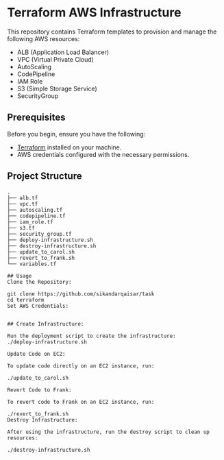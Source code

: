 # Terraform AWS Infrastructure

This repository contains Terraform templates to provision and manage the following AWS resources:

- ALB (Application Load Balancer)
- VPC (Virtual Private Cloud)
- AutoScaling
- CodePipeline
- IAM Role
- S3 (Simple Storage Service)
- SecurityGroup

## Prerequisites

Before you begin, ensure you have the following:

- [Terraform](https://www.terraform.io/) installed on your machine.
- AWS credentials configured with the necessary permissions.

## Project Structure

```plaintext
.
├── alb.tf
├── vpc.tf
├── autoscaling.tf
├── codepipeline.tf
├── iam_role.tf
├── s3.tf
├── security_group.tf
├── deploy-infrastructure.sh
├── destroy-infrastructure.sh
├── update_to_carol.sh
├── revert_to_frank.sh
└── variables.tf

## Usage
Clone the Repository:

git clone https://github.com/sikandarqaisar/task
cd terraform
Set AWS Credentials:


## Create Infrastructure:

Run the deployment script to create the infrastructure:
./deploy-infrastructure.sh

Update Code on EC2:

To update code directly on an EC2 instance, run:

./update_to_carol.sh

Revert Code to Frank:

To revert code to Frank on an EC2 instance, run:

./revert_to_frank.sh
Destroy Infrastructure:

After using the infrastructure, run the destroy script to clean up resources:

./destroy-infrastructure.sh
